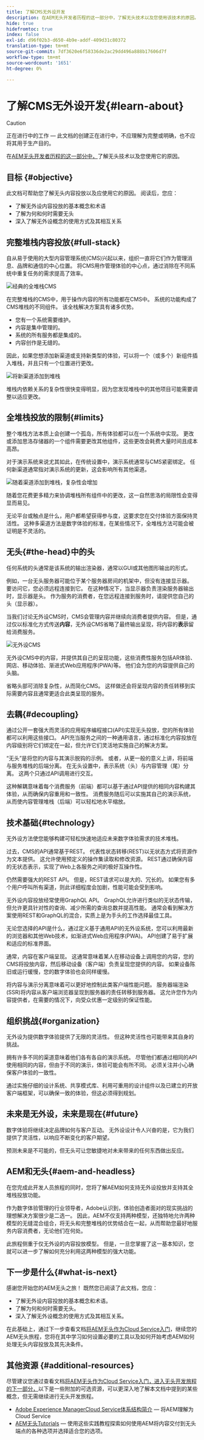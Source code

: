 ```yaml
---
title: 了解CMS无外设开发
description: 在AEM无头开发者历程的这一部分中，了解无头技术以及您使用该技术的原因。
hide: true
hidefromtoc: true
index: false
exl-id: d96f02b3-d650-4b9e-addf-409d31c80372
translation-type: tm+mt
source-git-commit: 7df3620e6f58336de2ac29dd496a888b17606d7f
workflow-type: tm+mt
source-wordcount: '1651'
ht-degree: 0%

---
```


# 了解CMS无外设开发{#learn-about}

>[!CAUTION]
>
>正在进行中的工作 — 此文档的创建正在进行中，不应理解为完整或明确，也不应将其用于生产目的。

在[AEM无头开发者历程的这一部分中，](overview.md)了解无头技术以及您使用它的原因。

## 目标 {#objective}

此文档可帮助您了解无头内容投放以及应使用它的原因。 阅读后，您应：

* 了解无外设内容投放的基本概念和术语
* 了解为何和何时需要无头
* 深入了解无外设概念的使用方式及其相互关系

## 完整堆栈内容投放{#full-stack}

自从易于使用的大型内容管理系统(CMS)兴起以来，组织一直将它们作为管理消息、品牌和通信的中心位置。 将CMS用作管理体验的中心点，通过消除在不同系统中重复任务的需求提高了效率。

![经典的全堆栈CMS](assets/full-stack.png)

在完整堆栈的CMS中，用于操作内容的所有功能都在CMS中。 系统的功能构成了CMS堆栈的不同组件。 该全栈解决方案具有诸多优势。

* 您有一个系统需要维护。
* 内容是集中管理的。
* 系统的所有服务都是集成的。
* 内容创作是无缝的。

因此，如果您想添加新渠道或支持新类型的体验，可以将一个（或多个）新组件插入堆栈，并且只有一个位置进行更改。

![将新渠道添加到堆栈](assets/adding-channel.png)

堆栈内依赖关系的复杂性很快变得明显，因为您发现堆栈中的其他项目可能需要调整以适应更改。

## 全堆栈投放的限制{#limits}

整个堆栈方法本质上会创建一个孤岛，所有体验都可以在一个系统中实现。 更改或添加思洛存储器的一个组件需要更改其他组件，这些更改会耗费大量时间且成本高昂。

对于演示系统来说尤其如此，在传统设置中，演示系统通常与CMS紧密绑定。 任何新渠道通常指对演示系统的更新，这会影响所有其他渠道。

![随着渠道添加到堆栈，复杂性会增加](assets/presentation-complexity.png)

随着您花费更多精力来协调堆栈所有组件中的更改，这一自然思洛的局限性会变得显而易见。

无论平台或触点是什么，用户都希望获得参与度，这要求您在交付体验方面保持灵活性。  这种多渠道方法是数字体验的标准，在某些情况下，全堆栈方法可能会被证明是不灵活的。

## 无头{#the-head}中的头

任何系统的头通常是该系统的输出渲染器，通常以GUI或其他图形输出的形式。

例如，一台无头服务器可能位于某个服务器房间的机架中，但没有连接显示器。 要访问它，您必须远程连接到它。 在这种情况下，当显示器负责渲染服务器输出时，显示器是头。 作为服务的消费者，在您远程连接到服务时，请提供您自己的头（显示器）。

当我们讨论无外设CMS时，CMS会管理内容并继续向消费者提供内容。 但是，通过仅以标准化方式传送&#x200B;**内容**，无外设CMS省略了最终输出呈现，将内容的&#x200B;**表示**&#x200B;留给消费服务。

![无外设CMS](assets/headless-cms.png)

无外设CMS中的内容，并提供其自己的呈现功能，这些消费性服务包括AR体验、网店、移动体验、渐进式Web应用程序(PWA)等。 他们会为您的内容提供自己的头脑。

省略头部可消除复杂性，从而简化CMS。 这样做还会将呈现内容的责任转移到实际需要内容且通常更适合此类呈现的服务。

## 去耦{#decoupling}

通过公开一套强大而灵活的应用程序编程接口(API)实现无头投放，您的所有体验都可以利用这些接口。 API充当服务之间的一种通用语言，通过标准化内容投放在内容级别将它们绑定在一起，但允许它们灵活地实施自己的解决方案。

“无头”是将您的内容与其演示脱钩的示例。 或者，从更一般的意义上讲，将前端与服务堆栈的后端分离。 在无头设置中，表示系统（头）与内容管理（尾）分离。 这两个只通过API调用进行交互。

这种解耦意味着每个消费服务（前端）都可以基于通过API提供的相同内容构建其体验，从而确保内容重用和一致性。 消费服务随后可以实施其自己的演示系统，从而使内容管理堆栈（后端）可以轻松地水平缩放。

## 技术基础{#technology}

无外设方法使您能够构建可轻松快速地适应未来数字体验需求的技术堆栈。

过去，CMS的API通常基于REST。 代表性状态转移(REST)以无状态方式将资源作为文本提供。 这允许使用预定义的操作集读取和修改资源。 REST通过确保内容的无状态表示，实现了Web上各服务之间的极好互操作性。

仍然需要强大的REST API。 但是，REST请求可以是大的、冗长的。 如果您有多个用户呼叫所有渠道，则此详细程度会加剧，性能可能会受到影响。

无外设内容投放经常使用GraphQL API。 GraphQL允许进行类似的无状态传输，但允许更具针对性的查询、减少所需的查询总数并提高性能。 通常会看到解决方案使用REST和GraphQL的混合，实质上是为手头的工作选择最佳工具。

无论您选择的API是什么，通过定义基于通用API的无外设系统，您可以利用最新的浏览器和其他Web技术，如渐进式Web应用程序(PWA)。 API创建了易于扩展和适应的标准界面。

通常，内容在客户端呈现。 这通常意味着某人在移动设备上调用您的内容，您的CMS将投放内容，然后移动设备（客户端）负责呈现您提供的内容。 如果设备陈旧或运行缓慢，您的数字体验也会同样缓慢。

将内容与演示分离意味着可以更好地控制此类客户端性能问题。 服务器端渲染(SSR)将内容从客户端浏览器呈现到服务器的责任转移到服务器。 这允许您作为内容提供者，在需要的情况下，向受众优惠一定级别的保证性能。

## 组织挑战{#organization}

无外设为提供数字体验提供了无限的灵活性。 但这种灵活性也可能带来其自身的挑战。

拥有许多不同的渠道意味着他们各有各自的演示系统。 尽管他们都通过相同的API使用相同的内容，但由于不同的演示，体验可能会有所不同。 必须关注并小心确保客户体验的一致性。

通过实施仔细的设计系统、共享模式库、利用可重用的设计组件以及已建立的开放客户端框架，可以确保一致的体验，但这必须得到规划。

## 未来是无外设，未来是现在{#future}

数字体验将继续决定品牌如何与客户互动。 无外设设计令人兴奋的是，它为我们提供了灵活性，以响应不断变化的客户期望。

预测未来是不可能的，但无头可让您敏捷地对未来带来的任何东西做出反应。

## AEM和无头{#aem-and-headless}

在您完成此开发人员旅程的同时，您将了解AEM如何支持无外设投放并支持其全堆栈投放功能。

作为数字体验管理的行业领导者，Adobe认识到，体验创造者面对的现实挑战的理想解决方案很少是二选一。 因此，AEM不仅支持两种模型，还独特地允许两种模型的无缝混合组合，将无头和完整堆栈的优势结合在一起，从而帮助您最好地服务内容消费者，无论他们在何处。

此旅程侧重于仅无外设的内容投放模型。 但是，一旦您掌握了这一基本知识，您就可以进一步了解如何充分利用这两种模型的强大功能。

## 下一步是什么{#what-is-next}

感谢您开始您的AEM无头之旅！ 既然您已阅读了此文档，您应：

* 了解无外设内容投放的基本概念和术语。
* 了解为何和何时需要无头。
* 深入了解无外设概念的使用方式及其相互关系。

在此基础上，通过下一步查看文档[将AEM无头作为Cloud Service入门](getting-started.md)，继续您的AEM无头旅程，您将在其中学习如何设置必要的工具以及如何开始考虑AEM如何处理无头内容投放及其先决条件。

## 其他资源 {#additional-resources}

尽管建议您通过查看文档[将AEM无头作为Cloud Service入门，进入无头开发旅程的下一部分，](getting-started.md)以下是一些附加的可选资源，可以更深入地了解本文档中提到的某些概念，但无需继续进行无头开发旅程。

* [Adobe Experience ManagerCloud Service体系结构简介](/help/core-concepts/architecture.md)  — 将AEM理解为Cloud Service
* [AEM无头Tutorials](https://experienceleague.adobe.com/docs/experience-manager-learn/getting-started-with-aem-headless/overview.html)  — 使用这些实践教程探索如何使用AEM将内容交付到无头端点的各种选项并选择适合您的选项。
